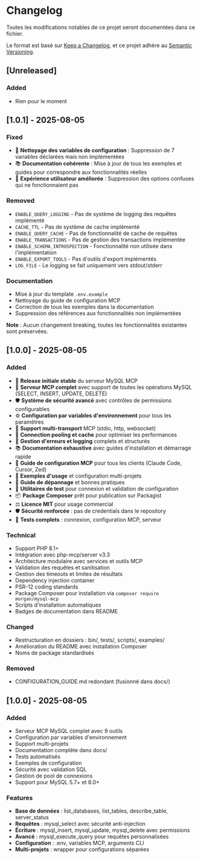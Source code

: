# Changelog

Toutes les modifications notables de ce projet seront documentées dans ce fichier.

Le format est basé sur [Keep a Changelog](https://keepachangelog.com/fr/1.0.0/),
et ce projet adhère au [Semantic Versioning](https://semver.org/spec/v2.0.0.html).

## [Unreleased]

### Added
- Rien pour le moment

## [1.0.1] - 2025-08-05

### Fixed
- 🧹 **Nettoyage des variables de configuration** : Suppression de 7 variables déclarées mais non implémentées
- 📚 **Documentation cohérente** : Mise à jour de tous les exemples et guides pour correspondre aux fonctionnalités réelles
- 🎯 **Expérience utilisateur améliorée** : Suppression des options confuses qui ne fonctionnaient pas

### Removed
- `ENABLE_QUERY_LOGGING` - Pas de système de logging des requêtes implémenté
- `CACHE_TTL` - Pas de système de cache implémenté
- `ENABLE_QUERY_CACHE` - Pas de fonctionnalité de cache de requêtes
- `ENABLE_TRANSACTIONS` - Pas de gestion des transactions implémentée
- `ENABLE_SCHEMA_INTROSPECTION` - Fonctionnalité non utilisée dans l'implémentation
- `ENABLE_EXPORT_TOOLS` - Pas d'outils d'export implémentés
- `LOG_FILE` - Le logging se fait uniquement vers stdout/stderr

### Documentation
- Mise à jour du template `.env.example`
- Nettoyage du guide de configuration MCP
- Correction de tous les exemples dans la documentation
- Suppression des références aux fonctionnalités non implémentées

**Note** : Aucun changement breaking, toutes les fonctionnalités existantes sont préservées.

## [1.0.0] - 2025-08-05

### Added
- 🎉 **Release initiale stable** du serveur MySQL MCP
- 🔧 **Serveur MCP complet** avec support de toutes les opérations MySQL (SELECT, INSERT, UPDATE, DELETE)
- 🛡️ **Système de sécurité avancé** avec contrôles de permissions configurables
- ⚙️ **Configuration par variables d'environnement** pour tous les paramètres
- 📡 **Support multi-transport** MCP (stdio, http, websocket)
- 🔄 **Connection pooling et cache** pour optimiser les performances
- 📝 **Gestion d'erreurs et logging** complets et structurés
- 📚 **Documentation exhaustive** avec guides d'installation et démarrage rapide
- 🔧 **Guide de configuration MCP** pour tous les clients (Claude Code, Cursor, Zed)
- 📖 **Exemples d'usage** et configuration multi-projets
- 🚨 **Guide de dépannage** et bonnes pratiques
- 🧪 **Utilitaires de test** pour connexion et validation de configuration
- 📦 **Package Composer** prêt pour publication sur Packagist
- ⚖️ **Licence MIT** pour usage commercial
- 🛡️ **Sécurité renforcée** : pas de credentials dans le repository
- 🎯 **Tests complets** : connexion, configuration MCP, serveur

### Technical
- Support PHP 8.1+
- Intégration avec php-mcp/server v3.3
- Architecture modulaire avec services et outils MCP
- Validation des requêtes et sanitisation
- Gestion des timeouts et limites de résultats
- Dependency injection container
- PSR-12 coding standards
- Package Composer pour installation via `composer require morgan/mysql-mcp`
- Scripts d'installation automatiques
- Badges de documentation dans README

### Changed
- Restructuration en dossiers : bin/, tests/, scripts/, examples/
- Amélioration du README avec installation Composer
- Noms de package standardisés

### Removed
- CONFIGURATION_GUIDE.md redondant (fusionné dans docs/)

## [1.0.0] - 2025-08-05

### Added
- Serveur MCP MySQL complet avec 9 outils
- Configuration par variables d'environnement
- Support multi-projets
- Documentation complète dans docs/
- Tests automatisés
- Exemples de configuration
- Sécurité avec validation SQL
- Gestion de pool de connexions
- Support pour MySQL 5.7+ et 8.0+

### Features
- **Base de données** : list_databases, list_tables, describe_table, server_status
- **Requêtes** : mysql_select avec sécurité anti-injection
- **Écriture** : mysql_insert, mysql_update, mysql_delete avec permissions
- **Avancé** : mysql_execute_query pour requêtes personnalisées
- **Configuration** : .env, variables MCP, arguments CLI
- **Multi-projets** : wrapper pour configurations séparées